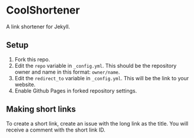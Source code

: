 # CoolShortener

A link shortener for Jekyll.

## Setup

1. Fork this repo.
2. Edit the `repo` variable in `_config.yml`. This should be the repository owner and name in this format: `owner/name`.
3. Edit the `redirect_to` variable in `_config.yml`. This will be the link to your website.
4. Enable Github Pages in forked repository settings.

## Making short links

To create a short link, create an issue with the long link as the title. You will receive a comment with the short link ID.